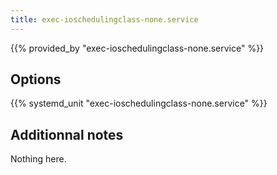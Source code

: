 ```yaml
---
title: exec-ioschedulingclass-none.service
---
```


{{% provided_by "exec-ioschedulingclass-none.service" %}}

## Options

{{% systemd_unit "exec-ioschedulingclass-none.service" %}}

## Additionnal notes

Nothing here.